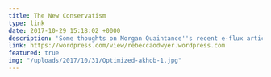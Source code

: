 ```yaml
---
title: The New Conservatism
type: link
date: 2017-10-29 15:18:02 +0000
description: 'Some thoughts on Morgan Quaintance''s recent e-flux article. '
link: https://wordpress.com/view/rebeccaodwyer.wordpress.com
featured: true
img: "/uploads/2017/10/31/Optimized-akhob-1.jpg"
---
```

